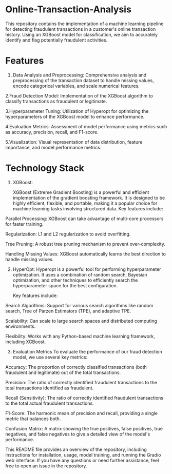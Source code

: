 # Online-Transaction-Analysis
This repository contains the implementation of a machine learning pipeline for detecting fraudulent transactions in a customer's online transaction history.
Using an XGBoost model for classification, we aim to accurately identify and flag potentially fraudulent activities.

# Features
1. Data Analysis and Preprocessing:
 Comprehensive analysis and preprocessing of the transaction dataset to handle missing values, encode categorical variables, and scale numerical features.

2.Fraud Detection Model: 
 Implementation of the XGBoost algorithm to classify transactions as fraudulent or legitimate.

3.Hyperparameter Tuning:
 Utilization of Hyperopt for optimizing the hyperparameters of the XGBoost model to enhance performance.

4.Evaluation Metrics:
 Assessment of model performance using metrics such as accuracy, precision, recall, and F1-score.

5.Visualization:
 Visual representation of data distribution, feature importance, and model performance metrics.

# Technology Stack
1. XGBoost:

   XGBoost (Extreme Gradient Boosting) is a powerful and efficient implementation of the gradient boosting framework.
   It is designed to be highly efficient, flexible, and portable, making it a popular choice for machine learning tasks involving structured data. Key features include:

  Parallel Processing: XGBoost can take advantage of multi-core processors for faster training.
  
  Regularization: L1 and L2 regularization to avoid overfitting.
  
  Tree Pruning: A robust tree pruning mechanism to prevent over-complexity.
  
  Handling Missing Values: XGBoost automatically learns the best direction to handle missing values.

2. HyperOpt:
 Hyperopt is a powerful tool for performing hyperparameter optimization. It uses a combination of random search, Bayesian optimization, and other techniques to efficiently search the hyperparameter space for the best configuration.

   Key features include:

  Search Algorithms: Support for various search algorithms like random search, Tree of Parzen Estimators (TPE), and adaptive TPE.
  
  Scalability: Can scale to large search spaces and distributed computing environments.
  
  Flexibility: Works with any Python-based machine learning framework, including XGBoost.

3. Evaluation Metrics
 To evaluate the performance of our fraud detection model, we use several key metrics:

  Accuracy: The proportion of correctly classified transactions (both fraudulent and legitimate) out of the total transactions.
  
  Precision: The ratio of correctly identified fraudulent transactions to the total transactions identified as fraudulent.
  
  Recall (Sensitivity): The ratio of correctly identified fraudulent transactions to the total actual fraudulent transactions.
  
  F1-Score: The harmonic mean of precision and recall, providing a single metric that balances both.
  
  Confusion Matrix: A matrix showing the true positives, false positives, true negatives, and false negatives to give a detailed view of the model's performance.








This README file provides an overview of the repository, including instructions for installation, usage, model training, and running the Gradio web interface. If you have any questions or need further assistance, feel free to open an issue in the repository.
